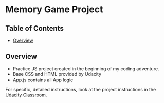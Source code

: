 # Memory Game Project

## Table of Contents

* [Overview](#overview)

## Overview

* Practice JS project created in the beginning of my coding adventure.
* Base CSS and HTML provided by Udacity
* App.js contains all App logic

For specific, detailed instructions, look at the project instructions in the [Udacity Classroom](https://classroom.udacity.com/me).


